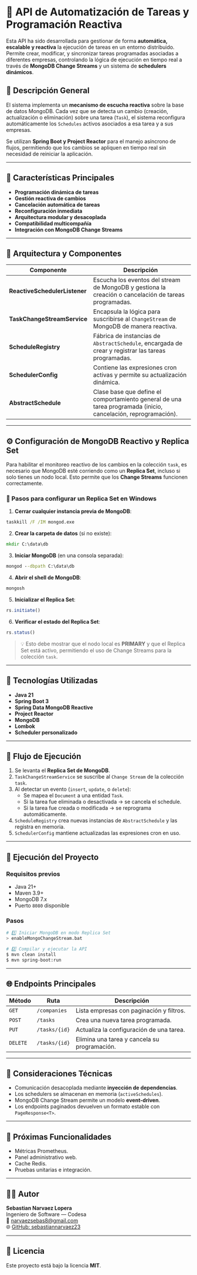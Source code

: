 # 🧩 API de Automatización de Tareas y Programación Reactiva

Esta API ha sido desarrollada para gestionar de forma **automática, escalable y reactiva** la ejecución de tareas en un entorno distribuido. Permite crear, modificar, y sincronizar tareas programadas asociadas a diferentes empresas, controlando la lógica de ejecución en tiempo real a través de **MongoDB Change Streams** y un sistema de **schedulers dinámicos**.

## 🚀 Descripción General

El sistema implementa un **mecanismo de escucha reactiva** sobre la base de datos MongoDB. Cada vez que se detecta un cambio (creación, actualización o eliminación) sobre una tarea (`Task`), el sistema reconfigura automáticamente los `Schedules` activos asociados a esa tarea y a sus empresas.

Se utilizan **Spring Boot y Project Reactor** para el manejo asíncrono de flujos, permitiendo que los cambios se apliquen en tiempo real sin necesidad de reiniciar la aplicación.

---

## 🧠 Características Principales

- **Programación dinámica de tareas**
- **Gestión reactiva de cambios**
- **Cancelación automática de tareas**
- **Reconfiguración inmediata**
- **Arquitectura modular y desacoplada**
- **Compatibilidad multicompañía**
- **Integración con MongoDB Change Streams**

---

## 🧩 Arquitectura y Componentes

| Componente | Descripción |
|-------------|-------------|
| **ReactiveSchedulerListener** | Escucha los eventos del stream de MongoDB y gestiona la creación o cancelación de tareas programadas. |
| **TaskChangeStreamService** | Encapsula la lógica para suscribirse al `ChangeStream` de MongoDB de manera reactiva. |
| **ScheduleRegistry** | Fábrica de instancias de `AbstractSchedule`, encargada de crear y registrar las tareas programadas. |
| **SchedulerConfig** | Contiene las expresiones cron activas y permite su actualización dinámica. |
| **AbstractSchedule** | Clase base que define el comportamiento general de una tarea programada (inicio, cancelación, reprogramación). |

---

## ⚙️ Configuración de MongoDB Reactivo y Replica Set

Para habilitar el monitoreo reactivo de los cambios en la colección `task`, es necesario que MongoDB esté corriendo como un **Replica Set**, incluso si solo tienes un nodo local. Esto permite que los **Change Streams** funcionen correctamente.

### 📄 Pasos para configurar un Replica Set en Windows

1. **Cerrar cualquier instancia previa de MongoDB**:

```bat
taskkill /F /IM mongod.exe
```

2. **Crear la carpeta de datos** (si no existe):

```bat
mkdir C:\data\db
```

3. **Iniciar MongoDB** (en una consola separada):

```bat
mongod --dbpath C:\data\db
```

4. **Abrir el shell de MongoDB**:

```bat
mongosh
```

5. **Inicializar el Replica Set**:

```javascript
rs.initiate()
```

6. **Verificar el estado del Replica Set**:

```javascript
rs.status()
```

> 💡 Esto debe mostrar que el nodo local es **PRIMARY** y que el Replica Set está activo, permitiendo el uso de Change Streams para la colección `task`.

---

## 🧰 Tecnologías Utilizadas

- **Java 21**
- **Spring Boot 3**
- **Spring Data MongoDB Reactive**
- **Project Reactor**
- **MongoDB**
- **Lombok**
- **Scheduler personalizado**

---

## 🔄 Flujo de Ejecución

1. Se levanta el **Replica Set de MongoDB**.
2. `TaskChangeStreamService` se suscribe al `Change Stream` de la colección `task`.
3. Al detectar un evento (`insert`, `update`, o `delete`):
   - Se mapea el `Document` a una entidad `Task`.
   - Si la tarea fue eliminada o desactivada → se cancela el schedule.
   - Si la tarea fue creada o modificada → se reprograma automáticamente.
4. `ScheduleRegistry` crea nuevas instancias de `AbstractSchedule` y las registra en memoria.
5. `SchedulerConfig` mantiene actualizadas las expresiones cron en uso.

---

## 🧪 Ejecución del Proyecto

### Requisitos previos

- Java 21+
- Maven 3.9+
- MongoDB 7.x
- Puerto `8080` disponible

### Pasos

```bash
# 1️⃣ Iniciar MongoDB en modo Replica Set
> enableMongoChangeStream.bat

# 2️⃣ Compilar y ejecutar la API
$ mvn clean install
$ mvn spring-boot:run
```

---

## 🌐 Endpoints Principales

| Método | Ruta | Descripción |
|--------|------|--------------|
| `GET` | `/companies` | Lista empresas con paginación y filtros. |
| `POST` | `/tasks` | Crea una nueva tarea programada. |
| `PUT` | `/tasks/{id}` | Actualiza la configuración de una tarea. |
| `DELETE` | `/tasks/{id}` | Elimina una tarea y cancela su programación. |

---

## 🧩 Consideraciones Técnicas

- Comunicación desacoplada mediante **inyección de dependencias**.
- Los schedulers se almacenan en memoria (`activeSchedules`).
- MongoDB Change Stream permite un modelo **event-driven**.
- Los endpoints paginados devuelven un formato estable con `PageResponse<T>`.

---

## 🧪 Próximas Funcionalidades

- Métricas Prometheus.
- Panel administrativo web.
- Cache Redis.
- Pruebas unitarias e integración.

---

## 👨‍💻 Autor

**Sebastian Narvaez Lopera**  
Ingeniero de Software — Codesa  
📧 narvaezsebas8@gmail.com  
🌐 [GitHub: sebastiannarvaez23](https://github.com/sebastiannarvaez23)

---

## 🧾 Licencia

Este proyecto está bajo la licencia **MIT**.
